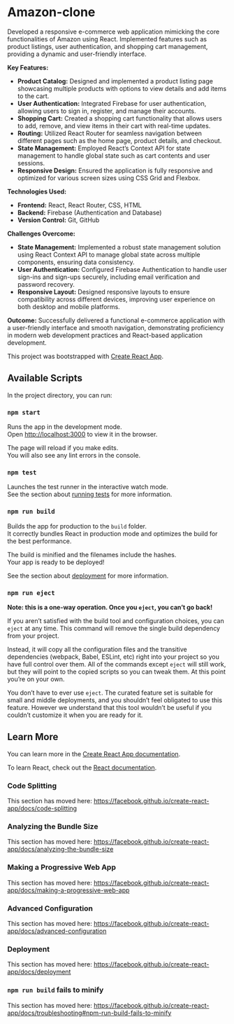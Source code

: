 # Amazon-clone
Developed a responsive e-commerce web application mimicking the core functionalities of Amazon using React. Implemented features such as product listings, user authentication, and shopping cart management, providing a dynamic and user-friendly interface.

**Key Features:**

   - **Product Catalog:** Designed and implemented a product listing page showcasing multiple products with options to view details and add items to the cart.
   - **User Authentication:** Integrated Firebase for user authentication, allowing users to sign in, register, and manage their accounts.
   - **Shopping Cart:** Created a shopping cart functionality that allows users to add, remove, and view items in their cart with real-time updates.
   - **Routing:** Utilized React Router for seamless navigation between different pages such as the home page, product details, and checkout.
   - **State Management:** Employed React’s Context API for state management to handle global state such as cart contents and user sessions.
   - **Responsive Design:** Ensured the application is fully responsive and optimized for various screen sizes using CSS Grid and Flexbox.

**Technologies Used:**

   - **Frontend:** React, React Router, CSS, HTML
   - **Backend:** Firebase (Authentication and Database)
   - **Version Control:** Git, GitHub

**Challenges Overcome:**

   - **State Management:** Implemented a robust state management solution using React Context API to manage global state across multiple components, ensuring data consistency.
   - **User Authentication:** Configured Firebase Authentication to handle user sign-ins and sign-ups securely, including email verification and password recovery.
   - **Responsive Layout:** Designed responsive layouts to ensure compatibility across different devices, improving user experience on both desktop and mobile platforms.

**Outcome:** Successfully delivered a functional e-commerce application with a user-friendly interface and smooth navigation, demonstrating proficiency in modern web development practices and React-based application development.


This project was bootstrapped with [Create React App](https://github.com/facebook/create-react-app).

## Available Scripts

In the project directory, you can run:

### `npm start`

Runs the app in the development mode.<br />
Open [http://localhost:3000](http://localhost:3000) to view it in the browser.

The page will reload if you make edits.<br />
You will also see any lint errors in the console.

### `npm test`

Launches the test runner in the interactive watch mode.<br />
See the section about [running tests](https://facebook.github.io/create-react-app/docs/running-tests) for more information.

### `npm run build`

Builds the app for production to the `build` folder.<br />
It correctly bundles React in production mode and optimizes the build for the best performance.

The build is minified and the filenames include the hashes.<br />
Your app is ready to be deployed!

See the section about [deployment](https://facebook.github.io/create-react-app/docs/deployment) for more information.

### `npm run eject`

**Note: this is a one-way operation. Once you `eject`, you can’t go back!**

If you aren’t satisfied with the build tool and configuration choices, you can `eject` at any time. This command will remove the single build dependency from your project.

Instead, it will copy all the configuration files and the transitive dependencies (webpack, Babel, ESLint, etc) right into your project so you have full control over them. All of the commands except `eject` will still work, but they will point to the copied scripts so you can tweak them. At this point you’re on your own.

You don’t have to ever use `eject`. The curated feature set is suitable for small and middle deployments, and you shouldn’t feel obligated to use this feature. However we understand that this tool wouldn’t be useful if you couldn’t customize it when you are ready for it.

## Learn More

You can learn more in the [Create React App documentation](https://facebook.github.io/create-react-app/docs/getting-started).

To learn React, check out the [React documentation](https://reactjs.org/).

### Code Splitting

This section has moved here: https://facebook.github.io/create-react-app/docs/code-splitting

### Analyzing the Bundle Size

This section has moved here: https://facebook.github.io/create-react-app/docs/analyzing-the-bundle-size

### Making a Progressive Web App

This section has moved here: https://facebook.github.io/create-react-app/docs/making-a-progressive-web-app

### Advanced Configuration

This section has moved here: https://facebook.github.io/create-react-app/docs/advanced-configuration

### Deployment

This section has moved here: https://facebook.github.io/create-react-app/docs/deployment

### `npm run build` fails to minify

This section has moved here: https://facebook.github.io/create-react-app/docs/troubleshooting#npm-run-build-fails-to-minify
